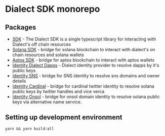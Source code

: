 # Dialect SDK monorepo

## Packages

- [SDK](https://github.com/dialectlabs/sdk/tree/main/packages/sdk) - The Dialect SDK is a single typescript library for interacting with Dialect's off chain resources
- [Solana SDK](https://github.com/dialectlabs/sdk/tree/main/packages/blockchain-sdk-solana) - bridge for solana blockchain to interact with dialect's on chain resources and solana wallets
- [Aptos SDK](https://github.com/dialectlabs/sdk/tree/main/packages/blockchain-sdk-aptos) - bridge for aptos blockchain to interact with aptos wallets
- [Identity Dialect Dapps](https://github.com/dialectlabs/sdk/tree/main/packages/identity-dialect-dapps) - Dialect identity provider to resolve dapps by it's public keys
- [Identity SNS](https://github.com/dialectlabs/sdk/tree/main/packages/identity-sns) - bridge for SNS identity to resolve sns domains and owner details
- [Identity Cardinal](https://github.com/dialectlabs/sdk/tree/main/packages/identity-cardinal) - bridge for cardinal twitter identity to resolve solana public keys by twitter handles and vice verca
- [Identity Onsol](https://github.com/dialectlabs/sdk/tree/main/packages/identity-onsol) - bridge for onsol domain identity to resolve solana public keys via alternative name service.

## Setting up development environment

```
yarn && yarn build:all
```
